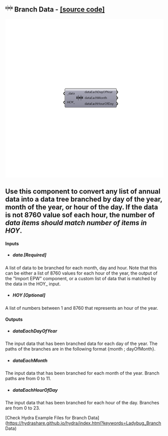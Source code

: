 ## ![](../../images/icons/Branch_Data.png) Branch Data - [[source code]](https://github.com/mostaphaRoudsari/ladybug/tree/master/src/Ladybug_Branch%20Data.py)

![](../../images/components/Branch_Data.png)

Use this component to convert any list of annual data into a data tree branched by day of the year, month of the year, or hour of the day. If the data is not 8760 value sof each hour, the number of _data items should match number of items in HOY_.
 -
 

#### Inputs
* ##### data [Required]
A list of data to be branched for each month, day and hour.  Note that this can be either a list of 8760 values for each hour of the year, the output of the "Import EPW" component, or a custom list of data that is matched by the data in the HOY_ input.
* ##### HOY [Optional]
A list of numbers between 1 and 8760 that represents an hour of the year.

#### Outputs
* ##### dataEachDayOfYear
The input data that has been branched data for each day of the year. The paths of the branches are in the following format {month ; dayOfMonth}.
* ##### dataEachMonth
The input data that has been branched for each month of the year. Branch paths are from 0 to 11.
* ##### dataEachHourOfDay
The input data that has been branched for each hour of the day. Branches are from 0 to 23.


[Check Hydra Example Files for Branch Data](https://hydrashare.github.io/hydra/index.html?keywords=Ladybug_Branch Data)